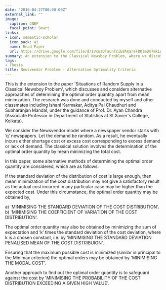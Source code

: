```yaml
---
date: "2016-04-27T00:00:00Z"
external_link: ""
image:
  caption: CNBP
  focal_point: Smart
links:
- icon: semantic-scholar
  icon_pack: ai
  name: Read Paper
  url: https://drive.google.com/file/d/1VxuzDTaunTciE8AKareFBKlmDm7mkLgZ/view?usp=sharing
summary: An extension to the Classical Newsboy Problem, where we discuss certain other methods of determining the optimal order quantity apart from the classical approach of mean minimization.
tags:
- Thesis
title: Newsvendor Problem - Alternative Optimality Criteria
---
```


This is the extension to the paper 'Situations of Random Supply in a Classical Newsboy Problem', which discusses and considers alternative approaches of determining the optimal order quantity apart from mean minimzation. The research was done and conducted by myself and other classmates including Ishani Karmakar, Aditya Pal Chaudhuri and Subharanjan Mandal, under the guidance of Prof. Dr. Ayan Chandra (Associate Professor in Department of Statistics at St.Xavier's College, Kolkata).

We consider the Newsvendor model where a newspaper vendor starts with ‘q’ newspapers. Let the demand be random. As a result, he eventually incurs either shortage cost or excess cost corresponding to excess demand or lack of demand.
The classical solution involves the determination of the optimal order quantity by mean minimizing the total cost.

In this paper, some alternative methods of determining the optimal order quantity are considered, which are as follows:

If the standard deviation of the distribution of cost is large enough, then    mean minimization of the cost distribution may not give a satisfactory result as the actual cost incurred in any particular case may be higher than  the expected cost.
Under this circumstance, the optimal order quantity may be obtained by,

a) 'MINIMISING THE STANDARD DEVIATION OF THE COST DISTRIBUTION'.
b) 'MINIMISING THE COEFFICIENT OF VARIATION OF THE COST DISTRIBUTION'.
   
The optimal order quantity may also be obtained by minimizing the sum of expectation and ‘k’ times the standard deviation of the cost deviation, where k is a chosen constant, i.e. by 'MINIMISING THE STANDARD DEVIATION PENALISED MEAN OF THE COST DISTRIBUION'.

Ensuring that the maximum possible cost is minimized (similar in principal to the Minimax criterion) the optimal orders may be obtained by 'MINIMISING THE MODAL COST'.

Another approach to find out the optimal order quantity is to safeguard against the cost by 'MINIMISING THE PROBABILITY OF THE COST DISTRIBUTION EXCEEDING A GIVEN HIGH VALUE'.